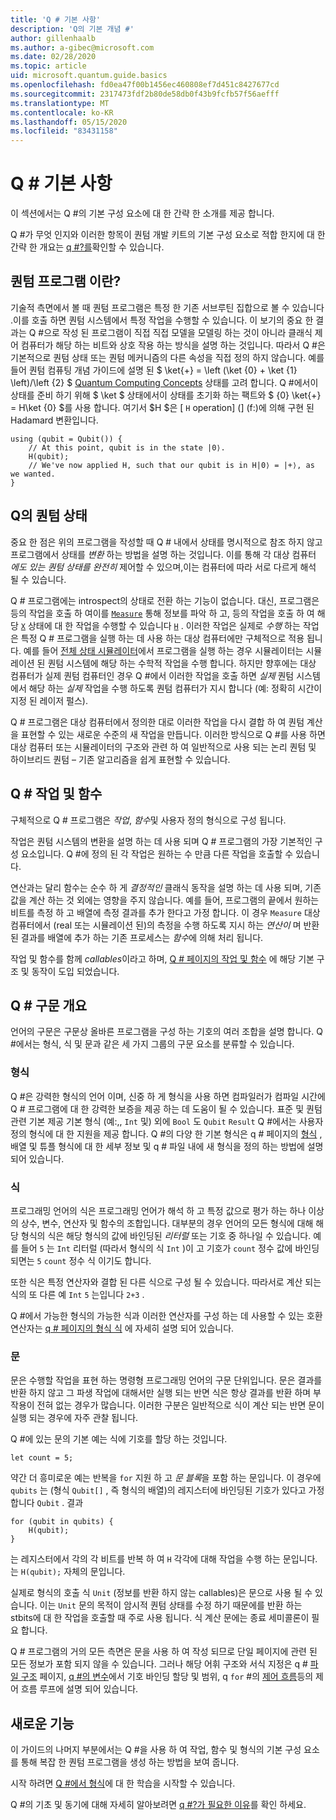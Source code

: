 ```yaml
---
title: 'Q # 기본 사항'
description: 'Q의 기본 개념 #'
author: gillenhaalb
ms.author: a-gibec@microsoft.com
ms.date: 02/28/2020
ms.topic: article
uid: microsoft.quantum.guide.basics
ms.openlocfilehash: fd0ea47f00b1456ec460808ef7d451c8427677cd
ms.sourcegitcommit: 2317473fdf2b80de58db0f43b9fcfb57f56aefff
ms.translationtype: MT
ms.contentlocale: ko-KR
ms.lasthandoff: 05/15/2020
ms.locfileid: "83431158"
---
```

# <a name="q-basics"></a>Q # 기본 사항

이 섹션에서는 Q #의 기본 구성 요소에 대 한 간략 한 소개를 제공 합니다.

Q #가 무엇 인지와 이러한 항목이 퀀텀 개발 키트의 기본 구성 요소로 적합 한지에 대 한 간략 한 개요는 [q #?를](xref:microsoft.quantum.overview.q-sharp)확인할 수 있습니다. 

## <a name="what-is-a-quantum-program"></a>퀀텀 프로그램 이란?

기술적 측면에서 볼 때 퀀텀 프로그램은 특정 한 기존 서브루틴 집합으로 볼 수 있습니다 .이를 호출 하면 퀀텀 시스템에서 특정 작업을 수행할 수 있습니다.
이 보기의 중요 한 결과는 Q #으로 작성 된 프로그램이 직접 직접 모델을 모델링 하는 것이 아니라 클래식 제어 컴퓨터가 해당 하는 비트와 상호 작용 하는 방식을 설명 하는 것입니다.
따라서 Q #은 기본적으로 퀀텀 상태 또는 퀀텀 메커니즘의 다른 속성을 직접 정의 하지 않습니다.
예를 들어 퀀텀 컴퓨팅 개념 가이드에 설명 된 $ \ket{+} = \left (\ket {0} + \ket {1} \left)/\left {2} $ [Quantum Computing Concepts](xref:microsoft.quantum.concepts.intro) 상태를 고려 합니다.
Q #에서이 상태를 준비 하기 위해 $ \ket $ 상태에서이 상태를 초기화 하는 팩트와 $ {0} \ket{+} = H\ket {0} $를 사용 합니다. 여기서 $H $은 [ `H` operation] (] (f:)에 의해 구현 된 Hadamard 변환입니다.

```qsharp
using (qubit = Qubit()) {
    // At this point, qubit is in the state |0⟩.
    H(qubit);
    // We've now applied H, such that our qubit is in H|0⟩ = |+⟩, as we wanted.
}
```

## <a name="quantum-states-in-q"></a>Q의 퀀텀 상태 #

중요 한 점은 위의 프로그램을 작성할 때 Q # 내에서 상태를 명시적으로 참조 하지 않고 프로그램에서 상태를 *변환* 하는 방법을 설명 하는 것입니다.
이를 통해 각 대상 컴퓨터 *에도 있는 퀀텀 상태를 완전히* 제어할 수 있으며,이는 컴퓨터에 따라 서로 다르게 해석 될 수 있습니다. 

Q # 프로그램에는 introspect의 상태로 전환 하는 기능이 없습니다.
대신, 프로그램은 등의 작업을 호출 하 여이를 [`Measure`](xref:microsoft.quantum.intrinsic.measure) 통해 정보를 파악 하 고, 등의 작업을 호출 하 여 해당 [`X`](xref:microsoft.quantum.intrinsic.x) 상태에 대 한 작업을 수행할 수 있습니다 [`H`](xref:microsoft.quantum.intrinsic.h) .
이러한 작업은 실제로 *수행* 하는 작업은 특정 Q # 프로그램을 실행 하는 데 사용 하는 대상 컴퓨터에만 구체적으로 적용 됩니다.
예를 들어 [전체 상태 시뮬레이터](xref:microsoft.quantum.machines.full-state-simulator)에서 프로그램을 실행 하는 경우 시뮬레이터는 시뮬레이션 된 퀀텀 시스템에 해당 하는 수학적 작업을 수행 합니다.
하지만 향후에는 대상 컴퓨터가 실제 퀀텀 컴퓨터인 경우 Q #에서 이러한 작업을 호출 하면 *실제* 퀀텀 시스템에서 해당 하는 *실제* 작업을 수행 하도록 퀀텀 컴퓨터가 지시 합니다 (예: 정확히 시간이 지정 된 레이저 펄스).

Q # 프로그램은 대상 컴퓨터에서 정의한 대로 이러한 작업을 다시 결합 하 여 퀀텀 계산을 표현할 수 있는 새로운 수준의 새 작업을 만듭니다.
이러한 방식으로 Q #를 사용 하면 대상 컴퓨터 또는 시뮬레이터의 구조와 관련 하 여 일반적으로 사용 되는 논리 퀀텀 및 하이브리드 퀀텀 – 기존 알고리즘을 쉽게 표현할 수 있습니다.

## <a name="q-operations-and-functions"></a>Q # 작업 및 함수

구체적으로 Q # 프로그램은 *작업*, *함수*및 사용자 정의 형식으로 구성 됩니다. 

작업은 퀀텀 시스템의 변환을 설명 하는 데 사용 되며 Q # 프로그램의 가장 기본적인 구성 요소입니다. Q #에 정의 된 각 작업은 원하는 수 만큼 다른 작업을 호출할 수 있습니다.

연산과는 달리 함수는 순수 하 게 *결정적인* 클래식 동작을 설명 하는 데 사용 되며, 기존 값을 계산 하는 것 외에는 영향을 주지 않습니다. 예를 들어, 프로그램의 끝에서 원하는 비트를 측정 하 고 배열에 측정 결과를 추가 한다고 가정 합니다.
이 경우 `Measure` 대상 컴퓨터에서 (real 또는 시뮬레이션 된)의 측정을 수행 하도록 지시 하는 *연산이* 며 반환 된 결과를 배열에 추가 하는 기존 프로세스는 *함수*에 의해 처리 됩니다.

작업 및 함수를 함께 *callables*이라고 하며, [Q # 페이지의 작업 및 함수](xref:microsoft.quantum.guide.operationsfunctions) 에 해당 기본 구조 및 동작이 도입 되었습니다.


## <a name="q-syntax-overview"></a>Q # 구문 개요

언어의 구문은 구문상 올바른 프로그램을 구성 하는 기호의 여러 조합을 설명 합니다.
Q #에서는 형식, 식 및 문과 같은 세 가지 그룹의 구문 요소를 분류할 수 있습니다.

### <a name="types"></a>형식
Q #은 강력한 형식의 언어 이며, 신중 하 게 형식을 사용 하면 컴파일러가 컴파일 시간에 Q # 프로그램에 대 한 강력한 보증을 제공 하는 데 도움이 될 수 있습니다.
표준 및 퀀텀 관련 기본 제공 기본 형식 (예:,, `Int` 및) 외에 `Bool` 도 `Qubit` `Result` Q #에서는 사용자 정의 형식에 대 한 지원을 제공 합니다.
Q #의 다양 한 기본 형식은 q # 페이지의 [형식](xref:microsoft.quantum.guide.types) , 배열 및 튜플 형식에 대 한 세부 정보 및 q # 파일 내에 새 형식을 정의 하는 방법에 설명 되어 있습니다.

### <a name="expressions"></a>식
프로그래밍 언어의 식은 프로그래밍 언어가 해석 하 고 특정 값으로 평가 하는 하나 이상의 상수, 변수, 연산자 및 함수의 조합입니다.
대부분의 경우 언어의 모든 형식에 대해 해당 형식의 식은 해당 형식의 값에 바인딩된 *리터럴* 또는 기호 중 하나일 수 있습니다.
예를 들어 `5` 는 `Int` 리터럴 (따라서 형식의 식 `Int` )이 고 기호가 `count` 정수 값에 바인딩되면는 `5` `count` 정수 식 이기도 합니다.

또한 식은 특정 연산자와 결합 된 다른 식으로 구성 될 수 있습니다.
따라서로 계산 되는 식의 또 다른 예 `Int` `5` 는입니다 `2+3` .

Q #에서 가능한 형식의 가능한 식과 이러한 연산자를 구성 하는 데 사용할 수 있는 호환 연산자는 [q # 페이지의 형식 식](xref:microsoft.quantum.guide.expressions) 에 자세히 설명 되어 있습니다. 

### <a name="statements"></a>문 
문은 수행할 작업을 표현 하는 명령형 프로그래밍 언어의 구문 단위입니다. 문은 결과를 반환 하지 않고 그 파생 작업에 대해서만 실행 되는 반면 식은 항상 결과를 반환 하며 부작용이 전혀 없는 경우가 많습니다.
이러한 구분은 일반적으로 식이 계산 되는 반면 문이 실행 되는 경우에 자주 관찰 됩니다.

Q #에 있는 문의 기본 예는 식에 기호를 할당 하는 것입니다.
```qsharp
let count = 5;
```

약간 더 흥미로운 예는 반복을 `for` 지원 하 고 *문 블록*을 포함 하는 문입니다.
이 경우에 `qubits` 는 (형식 `Qubit[]` , 즉 형식의 배열)의 레지스터에 바인딩된 기호가 있다고 가정 합니다 `Qubit` . 결과
```qsharp
for (qubit in qubits) {
    H(qubit);
}
```
는 레지스터에서 각의 각 비트를 반복 하 여 `H` 각각에 대해 작업을 수행 하는 문입니다. 는 `H(qubit);` 자체의 문입니다.

실제로 형식의 호출 식 `Unit` (정보를 반환 하지 않는 callables)은 문으로 사용 될 수 있습니다.
이는 `Unit` 문의 목적이 암시적 퀀텀 상태를 수정 하기 때문에를 반환 하는 stbits에 대 한 작업을 호출할 때 주로 사용 됩니다.
식 계산 문에는 종료 세미콜론이 필요 합니다.

Q # 프로그램의 거의 모든 측면은 문을 사용 하 여 작성 되므로 단일 페이지에 관련 된 모든 정보가 포함 되지 않을 수 있습니다.
그러나 해당 어휘 구조와 서식 지정은 q # [파일 구조](xref:microsoft.quantum.guide.filestructure) 페이지, [q #의 변수](xref:microsoft.quantum.guide.variables)에서 기호 바인딩 할당 및 범위, q `for` #의 [제어 흐름](xref:microsoft.quantum.guide.controlflow)등의 제어 흐름 루프에 설명 되어 있습니다.


## <a name="whats-next"></a>새로운 기능
이 가이드의 나머지 부분에서는 Q #을 사용 하 여 작업, 함수 및 형식의 기본 구성 요소를 통해 복잡 한 퀀텀 프로그램을 생성 하는 방법을 보여 줍니다.

시작 하려면 [Q #에서 형식](xref:microsoft.quantum.guide.types)에 대 한 학습을 시작할 수 있습니다.

Q #의 기초 및 동기에 대해 자세히 알아보려면 [q #?가 필요한 이유](https://devblogs.microsoft.com/qsharp/why-do-we-need-q/)를 확인 하세요.
